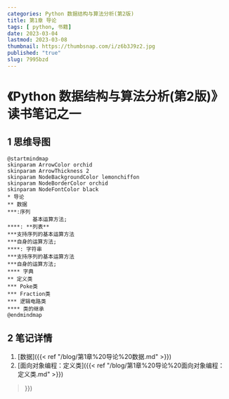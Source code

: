 ```yaml
---
categories: Python 数据结构与算法分析(第2版)
title: 第1章 导论
tags: [ python, 书籍]
date: 2023-03-04
lastmod: 2023-03-08 
thumbnail: https://thumbsnap.com/i/z6b3J9z2.jpg
published: "true"
slug: 7995bzd
---
```

# 《Python 数据结构与算法分析(第2版)》读书笔记之一
## 1 思维导图
```plantuml
@startmindmap
skinparam ArrowColor orchid
skinparam ArrowThickness 2
skinparam NodeBackgroundColor lemonchiffon
skinparam NodeBorderColor orchid
skinparam NodeFontColor black
* 导论
** 数据
***:序列
		基本运算方法;
****: **列表**
***支持序列的基本运算方法
***自身的运算方法;
****: 字符串
***支持序列的基本运算方法
***自身的运算方法;
**** 字典
** 定义类
*** Poke类
*** Fraction类
*** 逻辑电路类
**** 类的继承
@endmindmap
```

## 2 笔记详情
1. [数据]({{< ref "/blog/第1章%20导论%20数据.md" >}})
2. [面向对象编程：定义类]({{< ref "/blog/第1章%20导论%20面向对象编程：定义类.md" >}})
 >}})
